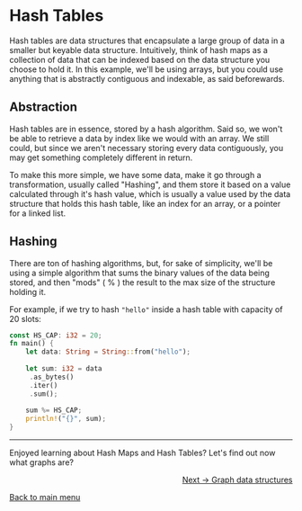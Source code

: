# Hash Tables

Hash tables are data structures that encapsulate a large group of data in a smaller but keyable data structure. Intuitively, think of hash maps as a collection of data that can be indexed based on the data structure you choose to hold it. In this example, we'll be using arrays, but you could use anything that is abstractly contiguous and indexable, as said beforewards.

## Abstraction

Hash tables are in essence, stored by a hash algorithm. Said so, we won't be able to retrieve a data by index like we would with an array. We still could, but since we aren't necessary storing every data contiguously, you may get something completely different in return.

To make this more simple, we have some data, make it go through a transformation, usually called "Hashing", and them store it based on a value calculated through it's hash value, which is usually a value used by the data structure that holds this hash table, like an index for an array, or a pointer for a linked list.

## Hashing

There are ton of hashing algorithms, but, for sake of simplicity, we'll be using a simple algorithm that sums the binary values of the data being stored, and then "mods" ( % ) the result to the max size of the structure holding it.

For example, if we try to hash ```"hello"``` inside a hash table with capacity of 20 slots:

```rust
const HS_CAP: i32 = 20;
fn main() {
    let data: String = String::from("hello");
    
    let sum: i32 = data
     .as_bytes()
     .iter()
     .sum();
     
    sum %= HS_CAP;
    println!("{}", sum);
}
```

---

Enjoyed learning about Hash Maps and Hash Tables? Let's find out now what graphs are?

<p align="right">
  <a href="https://github.com/lanjoni/rust-data-structure/blob/main/content/graph">Next -> Graph data structures</a>
</p>

<p align="left">
  <a href="https://github.com/lanjoni/rust-data-structure#roadmap">Back to main menu</a>
</p>
